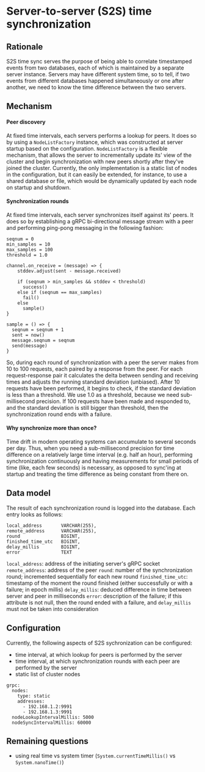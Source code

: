 # Server-to-server (S2S) time synchronization

## Rationale

S2S time sync serves the purpose of being able to correlate timestamped events from two databases, each of which is maintained by a separate server instance. Servers may have different system time, so to tell, if two events from different databases happened simultaneously or one after another, we need to know the time difference between the two servers.

## Mechanism

#### Peer discovery

At fixed time intervals, each servers performs a lookup for peers. It does so by using a `NodeListFactory` instance, which was constructed at server startup based on the configuration. `NodeListFactory` is a flexible mechanism, that allows the server to incrementally update its' view of the cluster and begin synchronization with new peers shortly after they've joined the cluster. Currently, the only implementation is a static list of nodes in the configuration, but it can easily be extended, for instance, to use a shared database or file, which would be dynamically updated by each node on startup and shutdown.

#### Synchronization rounds

At fixed time intervals, each server synchronizes itself against its' peers. It does so by establishing a gRPC bi-directional message stream with a peer and performing ping-pong messaging in the following fashion:

```
seqnum = 0
min_samples = 10
max_samples = 100
threshold = 1.0

channel.on_receive = (message) => {
    stddev.adjust(sent - message.received)
    
    if (seqnum > min_samples && stddev < threshold)
      success()
    else if (seqnum == max_samples)
      fail()
    else
      sample()
}

sample = () => {
  seqnum = seqnum + 1
  sent = now()
  message.seqnum = seqnum
  send(message)
}
```

So, during each round of synchronization with a peer the server makes from 10 to 100 requests, each paired by a response from the peer. For each request-response pair it calculates the delta between sending and receiving times and adjusts the running standard deviation (unbiased). After 10 requests have been performed, it begins to check, if the standard deviation is less than a threshold. We use 1.0 as a threshold, because we need sub-millisecond precision. If 100 requests have been made and responded to, and the standard deviation is still bigger than threshold, then the synchronization round ends with a failure.

#### Why synchronize more than once?

Time drift in modern operating systems can accumulate to several seconds per day. Thus, when you need a sub-millisecond precision for time difference on a relatively large time interval (e.g. half an hour), performing synchronization continuously and having measurements for small periods of time (like, each few seconds) is necessary, as opposed to sync'ing at startup and treating the time difference as being constant from there on.

## Data model

The result of each synchronization round is logged into the database. Each entry looks as follows:

```
local_address       VARCHAR(255),
remote_address      VARCHAR(255),
round               BIGINT,
finished_time_utc   BIGINT,
delay_millis        BIGINT,
error               TEXT
```

`local_address`: address of the initiating server's gRPC socket
`remote_address`: address of the peer
`round`: number of the synchronization round; incremented sequentially for each new round
`finished_time_utc`: timestamp of the moment the round finished (either successfully or with a failure; in epoch millis)
`delay_millis`: deduced difference in time between server and peer in milliseconds
`error`: description of the failure; if this attribute is not null, then the round ended with a failure, and `delay_millis` must not be taken into consideration

## Configuration

Currently, the following aspects of S2S sychronization can be configured:

- time interval, at which lookup for peers is performed by the server
- time interval, at which synchronization rounds with each peer are performed by the server
- static list of cluster nodes

```
grpc:
  nodes:
    type: static
    addresses:
      - 192.168.1.2:9991
      - 192.168.1.3:9991
  nodeLookupIntervalMillis: 5000
  nodeSyncIntervalMillis: 60000
```

## Remaining questions

- using real time vs system timer (`System.currentTimeMillis()` vs `System.nanoTime()`)